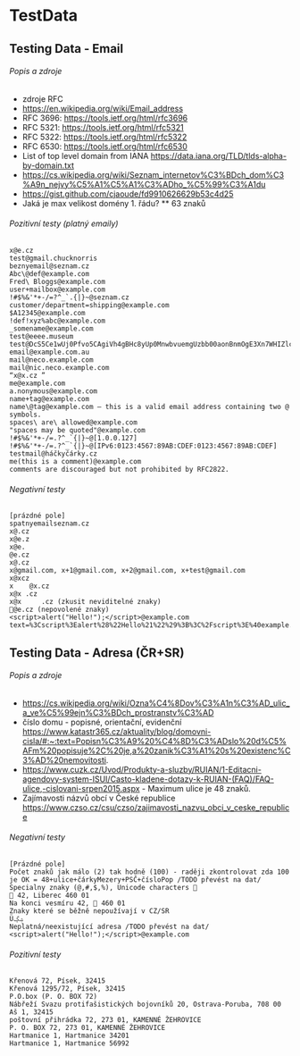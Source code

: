 # TestData


## Testing Data - Email


###### Popis a zdroje
* zdroje RFC
* https://en.wikipedia.org/wiki/Email_address
* RFC 3696: https://tools.ietf.org/html/rfc3696
* RFC 5321: https://tools.ietf.org/html/rfc5321
* RFC 5322: https://tools.ietf.org/html/rfc5322
* RFC 6530: https://tools.ietf.org/html/rfc6530
* List of top level domain from IANA https://data.iana.org/TLD/tlds-alpha-by-domain.txt
* https://cs.wikipedia.org/wiki/Seznam_internetov%C3%BDch_dom%C3%A9n_nejvy%C5%A1%C5%A1%C3%ADho_%C5%99%C3%A1du
* https://gist.github.com/cjaoude/fd9910626629b53c4d25
* Jaká je max velikost domény 1. řádu?
** 63 znaků


###### Pozitivní testy (platný emaily)
```
x@e.cz
test@gmail.chucknorris
beznyemail@seznam.cz
Abc\@def@example.com
Fred\ Bloggs@example.com
user+mailbox@example.com
!#$%&'*+-/=?^_`.{|}~@seznam.cz
customer/department=shipping@example.com
$A12345@example.com
!def!xyz%abc@example.com
_somename@example.com
test@eeee.museum
test@DcS5Ce1wUj0Pfvo5CAgiVh4gBHc8yUp0MnwbvuemgUzbb00aonBnmOgE3Xn7WHIZlcoutniv2O5A7w1fzuJDcJ6gZQL8012OCqdislZj1v0uIzKUtrgP95aRpPuU9IVEF6nlBY0QssQetFxF4mbocgiKcEutWdGYWnB6YzgUQ69Bw89Yo4EjbSeROWS8GHwFqfZLxgWk5uJiQnIIG1cBfsSxPIccF3govaXeGXZ3NA7bkeQu1mrOkqQo.museum
email@example.com.au
mail@neco.example.com
mail@nic.neco.example.com
“x@x.cz ”
me@example.com
a.nonymous@example.com
name+tag@example.com
name\@tag@example.com – this is a valid email address containing two @ symbols.
spaces\ are\ allowed@example.com
"spaces may be quoted"@example.com
!#$%&'*+-/=.?^_`{|}~@[1.0.0.127]
!#$%&'*+-/=.?^_`{|}~@[IPv6:0123:4567:89AB:CDEF:0123:4567:89AB:CDEF]
testmail@háčkyčárky.cz
me(this is a comment)@example.com
comments are discouraged but not prohibited by RFC2822.
```

###### Negativní testy
```
[prázdné pole]
spatnyemailseznam.cz
x@.cz
x@e.z
x@e.
@e.cz
x@.cz
x@gmail.com, x+1@gmail.com, x+2@gmail.com, x+test@gmail.com
x@xcz
x    @x.cz
x@x .cz
x@x     .cz (zkusit neviditelné znaky)
🦄@e.cz (nepovolené znaky)
<script>alert("Hello!");</script>@example.com
text=%3Cscript%3Ealert%28%22Hello%21%22%29%3B%3C%2Fscript%3E%40example.com
```

## Testing Data - Adresa (ČR+SR)
###### Popis a zdroje
* https://cs.wikipedia.org/wiki/Ozna%C4%8Dov%C3%A1n%C3%AD_ulic_a_ve%C5%99ejn%C3%BDch_prostranstv%C3%AD
* číslo domu - popisné, orientační, evidenční https://www.katastr365.cz/aktuality/blog/domovni-cisla/#:~:text=Popisn%C3%A9%20%C4%8D%C3%ADslo%20d%C5%AFm%20popisuje%2C%20je,a%20zanik%C3%A1%20s%20existenc%C3%AD%20nemovitosti.
* https://www.cuzk.cz/Uvod/Produkty-a-sluzby/RUIAN/1-Editacni-agendovy-system-ISUI/Casto-kladene-dotazy-k-RUIAN-(FAQ)/FAQ-ulice,-cislovani-srpen2015.aspx - Maximum ulice je 48 znaků.
* Zajímavosti názvů obcí v České republice https://www.czso.cz/csu/czso/zajimavosti_nazvu_obci_v_ceske_republice 

###### Negativní testy
```
[Prázdné pole]
Počet znaků jak málo (2) tak hodně (100) - raději zkontrolovat zda 100 je OK = 48+ulice+čárkyMezery+PSČ+čísloPop /TODO převést na dat/
Specialny znaky (@,#,$,%), Unicode characters 🦄
🦄 42, Liberec 460 01
Na konci vesmíru 42, 🦄 460 01
Znaky které se běžně nepoužívají v CZ/SR
Üۺڲ
Neplatná/neexistující adresa /TODO převést na dat/
<script>alert("Hello!");</script>@example.com
```

###### Pozitivní testy
```
Křenová 72, Písek, 32415
Křenová 1295/72, Písek, 32415
P.O.box (P. O. BOX 72) 
Nábřeží Svazu protifašistických bojovníků 20, Ostrava-Poruba, 708 00
Aš 1, 32415
poštovní přihrádka 72, 273 01, KAMENNÉ ŽEHROVICE
P. O. BOX 72, 273 01, KAMENNÉ ŽEHROVICE
Hartmanice 1, Hartmanice 34201
Hartmanice 1, Hartmanice 56992
```


